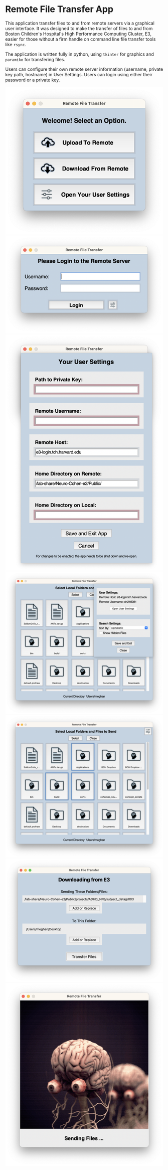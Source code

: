 # Remote File Transfer App 
This application transfer files to and from remote servers via a graphical user interface. It was designed to make the transfer of files to and from Boston Children's Hospital's High Performance Computing Cluster, E3, easier for those without a firm handle on command line file transfer tools like `rsync`.

The application is written fully in python, using `tkinter` for graphics and `paramiko` for transfering files. 

Users can configure their own remote server information (username, private key path, hostname) in User Settings. Users can login using either their password or a private key.

![](assets/README_screenshots/1.png)
![](assets/README_screenshots/4.png)
![](assets/README_screenshots/7.png)
![](assets/README_screenshots/2.png)
![](assets/README_screenshots/3.png)
![](assets/README_screenshots/5.png)
![](assets/README_screenshots/6.png)
